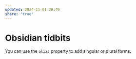 ```yaml
---
updated: 2024-11-01 20:49
share: "true"
---
```

# Obsidian tidbits
You can use the `alias` property to add singular or plural forms.
